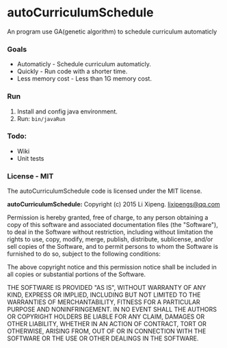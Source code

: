# autoCurriculumSchedule
An program use GA(genetic algorithm) to schedule curriculum  automaticly

### Goals
* Automaticly - Schedule curriculum automaticly.
* Quickly - Run code with a shorter time.
* Less memory cost - Less than 1G memory cost.

### Run
1. Install and config java environment.
2. Run: `bin/javaRun`

### Todo:
* Wiki
* Unit tests


### License - MIT
The autoCurriculumSchedule code is licensed under the MIT license.


**autoCurriculumSchedule:**
Copyright (c) 2015 Li Xipeng. lixipengs@qq.com

Permission is hereby granted, free of charge, to any person
obtaining a copy of this software and associated documentation 
files (the "Software"), to deal in the Software without 
restriction, including without limitation the rights to use, copy, 
modify, merge, publish, distribute, sublicense, and/or sell copies 
of the Software, and to permit persons to whom the Software is 
furnished to do so, subject to the following conditions:

The above copyright notice and this permission notice shall be 
included in all copies or substantial portions of the Software.

THE SOFTWARE IS PROVIDED "AS IS", WITHOUT WARRANTY OF ANY KIND,
EXPRESS OR IMPLIED,
INCLUDING BUT NOT LIMITED TO THE WARRANTIES OF MERCHANTABILITY, 
FITNESS FOR A PARTICULAR PURPOSE AND NONINFRINGEMENT. 
IN NO EVENT SHALL THE AUTHORS OR COPYRIGHT 
HOLDERS BE LIABLE FOR ANY CLAIM, 
DAMAGES OR OTHER LIABILITY, 
WHETHER IN AN ACTION OF CONTRACT, 
TORT OR OTHERWISE, 
ARISING FROM, OUT OF OR IN CONNECTION WITH 
THE SOFTWARE OR THE USE OR OTHER DEALINGS IN THE SOFTWARE.

